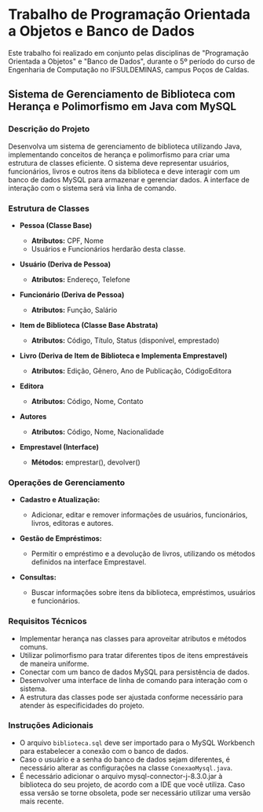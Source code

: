 # Trabalho de Programação Orientada a Objetos e Banco de Dados

Este trabalho foi realizado em conjunto pelas disciplinas de "Programação Orientada a Objetos" e "Banco de Dados", durante o 5º período do curso de Engenharia de Computação no IFSULDEMINAS, campus Poços de Caldas.

## Sistema de Gerenciamento de Biblioteca com Herança e Polimorfismo em Java com MySQL

### Descrição do Projeto

Desenvolva um sistema de gerenciamento de biblioteca utilizando Java, implementando conceitos de herança e polimorfismo para criar uma estrutura de classes eficiente. O sistema deve representar usuários, funcionários, livros e outros itens da biblioteca e deve interagir com um banco de dados MySQL para armazenar e gerenciar dados. A interface de interação com o sistema será via linha de comando.

### Estrutura de Classes

- **Pessoa (Classe Base)**
  - **Atributos:** CPF, Nome
  - Usuários e Funcionários herdarão desta classe.

- **Usuário (Deriva de Pessoa)**
  - **Atributos:** Endereço, Telefone

- **Funcionário (Deriva de Pessoa)**
  - **Atributos:** Função, Salário

- **Item de Biblioteca (Classe Base Abstrata)**
  - **Atributos:** Código, Título, Status (disponível, emprestado)

- **Livro (Deriva de Item de Biblioteca e Implementa Emprestavel)**
  - **Atributos:** Edição, Gênero, Ano de Publicação, CódigoEditora

- **Editora**
  - **Atributos:** Código, Nome, Contato

- **Autores**
  - **Atributos:** Código, Nome, Nacionalidade

- **Emprestavel (Interface)**
  - **Métodos:** emprestar(), devolver()

### Operações de Gerenciamento

- **Cadastro e Atualização:**
  - Adicionar, editar e remover informações de usuários, funcionários, livros, editoras e autores.

- **Gestão de Empréstimos:**
  - Permitir o empréstimo e a devolução de livros, utilizando os métodos definidos na interface Emprestavel.

- **Consultas:**
  - Buscar informações sobre itens da biblioteca, empréstimos, usuários e funcionários.

### Requisitos Técnicos

- Implementar herança nas classes para aproveitar atributos e métodos comuns.
- Utilizar polimorfismo para tratar diferentes tipos de itens emprestáveis de maneira uniforme.
- Conectar com um banco de dados MySQL para persistência de dados.
- Desenvolver uma interface de linha de comando para interação com o sistema.
- A estrutura das classes pode ser ajustada conforme necessário para atender às especificidades do projeto.

### Instruções Adicionais

- O arquivo `biblioteca.sql` deve ser importado para o MySQL Workbench para estabelecer a conexão com o banco de dados.
- Caso o usuário e a senha do banco de dados sejam diferentes, é necessário alterar as configurações na classe `ConexaoMysql.java`.
- É necessário adicionar o arquivo mysql-connector-j-8.3.0.jar à biblioteca do seu projeto, de acordo com a IDE que você utiliza. Caso essa versão se torne obsoleta, pode ser necessário utilizar uma versão mais recente.
